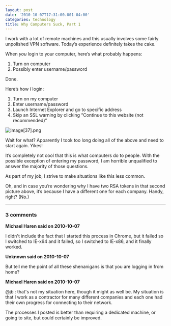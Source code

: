 ```yaml
---
layout: post
date: '2010-10-07T17:31:00.001-04:00'
categories: technology
title: Why Computers Suck, Part 1
---
```



I work with a lot of remote machines and this usually involves some fairly unpolished VPN software. Today’s experience definitely takes the cake. 

When *you* login to your computer, here’s what probably happens:  

  1. Turn on computer     
  2. Possibly enter username/password  </ol>

Done.

Here’s how *I* login:  

  1. Turn on my computer
  2. Enter username/password     
  3. Launch Internet Explorer and go to specific address
  4. Skip an SSL warning by clicking “Continue to this website (not recommended)”      

![image[37].png](/assets/2010/image[37].png)</li> </ol>

Wait for what? Apparently I took too long doing all of the above and need to start again. Yikes!

It’s completely not cool that this is what computers do to people. With the possible exception of entering my password, I am horrible unqualified to answer the majority of those questions.

As part of my job, I strive to make situations like this less common.

Oh, and in case you’re wondering why I have two RSA tokens in that second picture above, it’s because I have a different one for each company. Handy, right? (No.)

---

### 3 comments

**Michael Haren said on 2010-10-07**

I didn't include the fact that I started this process in Chrome, but it failed so I switched to IE-x64 and it failed, so I switched to IE-x86, and it finally worked.

**Unknown said on 2010-10-07**

But tell me the point of all these shenanigans is that you are logging in from home?

**Michael Haren said on 2010-10-07**

@jb : that's not my situation here, though it might as well be. My situation is that I work as a contractor for many different  companies and each one had their own progress for connecting to their network. 

The processes I posted is better than requiring a dedicated machine, or going to site, but could certainly be improved.

